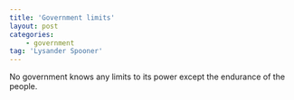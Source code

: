 ```yaml
---
title: 'Government limits'
layout: post
categories:
    - government
tag: 'Lysander Spooner'
---
```


No government knows any limits to its power except the endurance of the people.